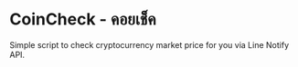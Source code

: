 # CoinCheck - คอยเช็ค

Simple script to check cryptocurrency market price for you via Line Notify API.